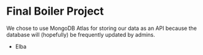 # Final Boiler Project

We chose to use MongoDB Atlas for storing our data as an API because the database will (hopefully) be frequently updated by admins.
- Elba






























